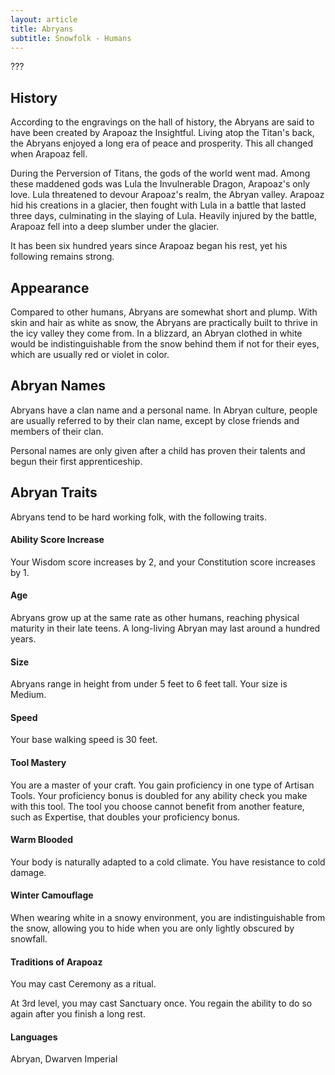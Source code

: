 ```yaml
---
layout: article
title: Abryans
subtitle: Snowfolk - Humans
---
```


???

## History
According to the engravings on the hall of history, the Abryans are said to
have been created by Arapoaz the Insightful. Living atop the Titan's back, the
Abryans enjoyed a long era of peace and prosperity. This all changed when
Arapoaz fell.

During the Perversion of Titans, the gods of the world went mad. Among these
maddened gods was Lula the Invulnerable Dragon, Arapoaz's only love. Lula
threatened to devour Arapoaz's realm, the Abryan valley. Arapoaz hid his
creations in a glacier, then fought with Lula in a battle that lasted three
days, culminating in the slaying of Lula. Heavily injured by the battle,
Arapoaz fell into a deep slumber under the glacier.

It has been six hundred years since Arapoaz began his rest, yet his following
remains strong.


## Appearance
Compared to other humans, Abryans are somewhat short and plump. With skin
and hair as white as snow, the Abryans are practically built to thrive in the
icy valley they come from. In a blizzard, an Abryan clothed in white would be
indistinguishable from the snow behind them if not for their eyes, which are
usually red or violet in color.


## Abryan Names
Abryans have a clan name and a personal name. In Abryan culture, people are
usually referred to by their clan name, except by close friends and members
of their clan.  

Personal names are only given after a child has proven their talents and begun
their first apprenticeship.


## Abryan Traits
Abryans tend to be hard working folk, with the following traits.

#### Ability Score Increase
Your Wisdom score increases by 2, and your Constitution score increases by 1.

#### Age
Abryans grow up at the same rate as other humans, reaching physical maturity
in their late teens. A long-living Abryan may last around a hundred years.

#### Size
Abryans range in height from under 5 feet to 6 feet tall. Your size is Medium.

#### Speed
Your base walking speed is 30 feet.

#### Tool Mastery
You are a master of your craft. You gain proficiency in one type of Artisan
Tools. Your proficiency bonus is doubled for any ability check you make with
this tool. The tool you choose cannot benefit from another feature, such as
Expertise, that doubles your proficiency bonus.

#### Warm Blooded
Your body is naturally adapted to a cold climate. You have resistance to cold
damage.

#### Winter Camouflage
When wearing white in a snowy environment, you are indistinguishable from the
snow, allowing you to hide when you are only lightly obscured by snowfall.

#### Traditions of Arapoaz
You may cast Ceremony as a ritual.

At 3rd level, you may cast Sanctuary once. You regain the ability to do so
again after you finish a long rest.

#### Languages
Abryan, Dwarven Imperial
